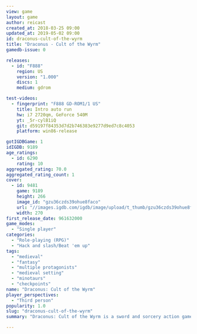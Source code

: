 ```yaml
---
view: game
layout: game
author: reicast
created_at: 2018-03-25 09:00
updated_at: 2019-05-02 09:00
id: draconus-cult-of-the-wyrm
title: "Draconus - Cult of the Wyrm"
gamedb-issue: 0

releases:
  - id: "F888"
    region: US
    version: "1.000"
    discs: 1
    medium: gdrom

test-videos:
  - fingerprint: "F888 GD-ROM1/1 US"
    title: Intro auto run
    hw: i7 2720qm, GeForce 540M
    yt: _5r-cylB1iQ
    git: d59197f84353d7d2b746383e9277d9ed7c8c4053
    platform: win86-release

gotIGDBGame: 1
idIGDB: 9189
age_ratings:
  - id: 6290
    rating: 10
aggregated_rating: 70.0
aggregated_rating_count: 1
cover:
  - id: 9481
    game: 9189
    height: 266
    image_id: "gzu36czds39ohue8faco"
    url: "//images.igdb.com/igdb/image/upload/t_thumb/gzu36czds39ohue8faco.jpg"
    width: 270
first_release_date: 961632000
game_modes:
  - "Single player"
categories:
  - "Role-playing (RPG)"
  - "Hack and slash/Beat 'em up"
tags:
  - "medieval"
  - "fantasy"
  - "multiple protagonists"
  - "medieval setting"
  - "minotaurs"
  - "checkpoints"
name: "Draconus: Cult of the Wyrm"
player_perspectives:
  - "Third person"
popularity: 1.0
slug: "draconus-cult-of-the-wyrm"
summary: "Draconus: Cult of the Wyrm is a sword and sorcery action game. Adventurers play as a male knight, Cynric or as the female sorceress Ayowen. The heroes battle their way through a dark fantasy world where they must ultimately defeat the dragon lord. A story driven game where players use a combination of cunning swordplay and magic spells deal with enemies that stand in their way. The story unfolds over 12 huge levels and is played in 3rd person perspective in real-time."

---
```

